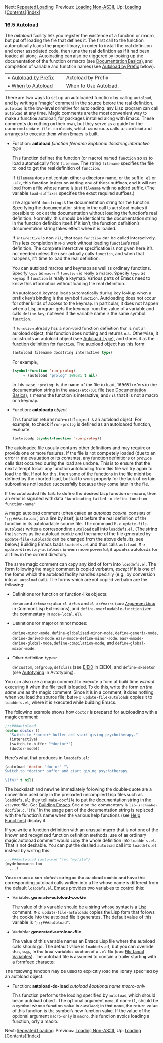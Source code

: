 

Next: [Repeated Loading](Repeated-Loading.html), Previous: [Loading Non-ASCII](Loading-Non_002dASCII.html), Up: [Loading](Loading.html)   \[[Contents](index.html#SEC_Contents "Table of contents")]\[[Index](Index.html "Index")]

### 16.5 Autoload

The *autoload* facility lets you register the existence of a function or macro, but put off loading the file that defines it. The first call to the function automatically loads the proper library, in order to install the real definition and other associated code, then runs the real definition as if it had been loaded all along. Autoloading can also be triggered by looking up the documentation of the function or macro (see [Documentation Basics](Documentation-Basics.html)), and completion of variable and function names (see [Autoload by Prefix](Autoload-by-Prefix.html) below).

|                                                 |    |                       |
| :---------------------------------------------- | -- | :-------------------- |
| • [Autoload by Prefix](Autoload-by-Prefix.html) |    | Autoload by Prefix.   |
| • [When to Autoload](When-to-Autoload.html)     |    | When to Use Autoload. |

There are two ways to set up an autoloaded function: by calling `autoload`, and by writing a “magic” comment in the source before the real definition. `autoload` is the low-level primitive for autoloading; any Lisp program can call `autoload` at any time. Magic comments are the most convenient way to make a function autoload, for packages installed along with Emacs. These comments do nothing on their own, but they serve as a guide for the command `update-file-autoloads`, which constructs calls to `autoload` and arranges to execute them when Emacs is built.

*   Function: **autoload** *function filename \&optional docstring interactive type*

    This function defines the function (or macro) named `function` so as to load automatically from `filename`. The string `filename` specifies the file to load to get the real definition of `function`.

    If `filename` does not contain either a directory name, or the suffix `.el` or `.elc`, this function insists on adding one of these suffixes, and it will not load from a file whose name is just `filename` with no added suffix. (The variable `load-suffixes` specifies the exact required suffixes.)

    The argument `docstring` is the documentation string for the function. Specifying the documentation string in the call to `autoload` makes it possible to look at the documentation without loading the function’s real definition. Normally, this should be identical to the documentation string in the function definition itself. If it isn’t, the function definition’s documentation string takes effect when it is loaded.

    If `interactive` is non-`nil`, that says `function` can be called interactively. This lets completion in `M-x` work without loading `function`’s real definition. The complete interactive specification is not given here; it’s not needed unless the user actually calls `function`, and when that happens, it’s time to load the real definition.

    You can autoload macros and keymaps as well as ordinary functions. Specify `type` as `macro` if `function` is really a macro. Specify `type` as `keymap` if `function` is really a keymap. Various parts of Emacs need to know this information without loading the real definition.

    An autoloaded keymap loads automatically during key lookup when a prefix key’s binding is the symbol `function`. Autoloading does not occur for other kinds of access to the keymap. In particular, it does not happen when a Lisp program gets the keymap from the value of a variable and calls `define-key`; not even if the variable name is the same symbol `function`.

    If `function` already has a non-void function definition that is not an autoload object, this function does nothing and returns `nil`. Otherwise, it constructs an autoload object (see [Autoload Type](Autoload-Type.html)), and stores it as the function definition for `function`. The autoload object has this form:

    ```lisp
    (autoload filename docstring interactive type)
    ```

    For example,

    ```lisp
    (symbol-function 'run-prolog)
         ⇒ (autoload "prolog" 169681 t nil)
    ```

    In this case, `"prolog"` is the name of the file to load, 169681 refers to the documentation string in the `emacs/etc/DOC` file (see [Documentation Basics](Documentation-Basics.html)), `t` means the function is interactive, and `nil` that it is not a macro or a keymap.

<!---->

*   Function: **autoloadp** *object*

    This function returns non-`nil` if `object` is an autoload object. For example, to check if `run-prolog` is defined as an autoloaded function, evaluate

    ```lisp
    (autoloadp (symbol-function 'run-prolog))
    ```

The autoloaded file usually contains other definitions and may require or provide one or more features. If the file is not completely loaded (due to an error in the evaluation of its contents), any function definitions or `provide` calls that occurred during the load are undone. This is to ensure that the next attempt to call any function autoloading from this file will try again to load the file. If not for this, then some of the functions in the file might be defined by the aborted load, but fail to work properly for the lack of certain subroutines not loaded successfully because they come later in the file.

If the autoloaded file fails to define the desired Lisp function or macro, then an error is signaled with data `"Autoloading failed to define function function-name"`.

A magic autoload comment (often called an *autoload cookie*) consists of ‘`;;;###autoload`’, on a line by itself, just before the real definition of the function in its autoloadable source file. The command `M-x update-file-autoloads` writes a corresponding `autoload` call into `loaddefs.el`. (The string that serves as the autoload cookie and the name of the file generated by `update-file-autoloads` can be changed from the above defaults, see below.) Building Emacs loads `loaddefs.el` and thus calls `autoload`. `M-x update-directory-autoloads` is even more powerful; it updates autoloads for all files in the current directory.

The same magic comment can copy any kind of form into `loaddefs.el`. The form following the magic comment is copied verbatim, *except* if it is one of the forms which the autoload facility handles specially (e.g., by conversion into an `autoload` call). The forms which are not copied verbatim are the following:

*   Definitions for function or function-like objects:

    `defun` and `defmacro`; also `cl-defun` and `cl-defmacro` (see [Argument Lists](https://www.gnu.org/software/emacs/manual/html_node/cl/Argument-Lists.html#Argument-Lists) in Common Lisp Extensions), and `define-overloadable-function` (see the commentary in `mode-local.el`).

*   Definitions for major or minor modes:

    `define-minor-mode`, `define-globalized-minor-mode`, `define-generic-mode`, `define-derived-mode`, `easy-mmode-define-minor-mode`, `easy-mmode-define-global-mode`, `define-compilation-mode`, and `define-global-minor-mode`.

*   Other definition types:

    `defcustom`, `defgroup`, `defclass` (see [EIEIO](https://www.gnu.org/software/emacs/manual/html_node/eieio/index.html#Top) in EIEIO), and `define-skeleton` (see [Autotyping](https://www.gnu.org/software/emacs/manual/html_node/autotype/index.html#Top) in Autotyping).

You can also use a magic comment to execute a form at build time *without* executing it when the file itself is loaded. To do this, write the form *on the same line* as the magic comment. Since it is in a comment, it does nothing when you load the source file; but `M-x update-file-autoloads` copies it to `loaddefs.el`, where it is executed while building Emacs.

The following example shows how `doctor` is prepared for autoloading with a magic comment:

```lisp
;;;###autoload
(defun doctor ()
  "Switch to *doctor* buffer and start giving psychotherapy."
  (interactive)
  (switch-to-buffer "*doctor*")
  (doctor-mode))
```

Here’s what that produces in `loaddefs.el`:

```lisp
(autoload 'doctor "doctor" "\
Switch to *doctor* buffer and start giving psychotherapy.

\(fn)" t nil)
```

The backslash and newline immediately following the double-quote are a convention used only in the preloaded uncompiled Lisp files such as `loaddefs.el`; they tell `make-docfile` to put the documentation string in the `etc/DOC` file. See [Building Emacs](Building-Emacs.html). See also the commentary in `lib-src/make-docfile.c`. ‘`(fn)`’ in the usage part of the documentation string is replaced with the function’s name when the various help functions (see [Help Functions](Help-Functions.html)) display it.

If you write a function definition with an unusual macro that is not one of the known and recognized function definition methods, use of an ordinary magic autoload comment would copy the whole definition into `loaddefs.el`. That is not desirable. You can put the desired `autoload` call into `loaddefs.el` instead by writing this:

```lisp
;;;###autoload (autoload 'foo "myfile")
(mydefunmacro foo
  ...)
```

You can use a non-default string as the autoload cookie and have the corresponding autoload calls written into a file whose name is different from the default `loaddefs.el`. Emacs provides two variables to control this:

*   Variable: **generate-autoload-cookie**

    The value of this variable should be a string whose syntax is a Lisp comment. `M-x update-file-autoloads` copies the Lisp form that follows the cookie into the autoload file it generates. The default value of this variable is `";;;###autoload"`.

<!---->

*   Variable: **generated-autoload-file**

    The value of this variable names an Emacs Lisp file where the autoload calls should go. The default value is `loaddefs.el`, but you can override that, e.g., in the local variables section of a `.el` file (see [File Local Variables](File-Local-Variables.html)). The autoload file is assumed to contain a trailer starting with a formfeed character.

The following function may be used to explicitly load the library specified by an autoload object:

*   Function: **autoload-do-load** *autoload \&optional name macro-only*

    This function performs the loading specified by `autoload`, which should be an autoload object. The optional argument `name`, if non-`nil`, should be a symbol whose function value is `autoload`; in that case, the return value of this function is the symbol’s new function value. If the value of the optional argument `macro-only` is `macro`, this function avoids loading a function, only a macro.

Next: [Repeated Loading](Repeated-Loading.html), Previous: [Loading Non-ASCII](Loading-Non_002dASCII.html), Up: [Loading](Loading.html)   \[[Contents](index.html#SEC_Contents "Table of contents")]\[[Index](Index.html "Index")]
